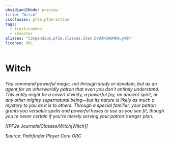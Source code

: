 ```yaml
---
obsidianUIMode: preview
title: "Witch"
cssclasses: pf2e,pf2e-action
tags:
  - trait/common
  - remaster
aliases: "Compendium.pf2e.classes.Item.bYDXk9HUMKOuym9h"
license: ORC
---
```

# Witch

### 






_You command powerful magic, not through study or devotion, but as an agent for an otherworldly patron that even you don't entirely understand. This entity might be a covert divinity, a powerful fey, an ancient spirit, or any other mighty supernatural being—but its nature is likely as much a mystery to you as it is to others. Through a special familiar, your patron grants you versatile spells and powerful hexes to use as you see fit, though you're never certain if you're merely serving your patron's larger plan._

_[[PF2e Journals/Classes/Witch|Witch]]_

*Source: Pathfinder Player Core*
*ORC*